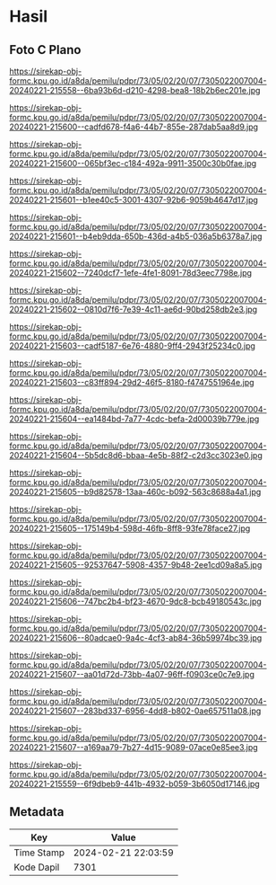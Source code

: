 # Hasil

## Foto C Plano

https://sirekap-obj-formc.kpu.go.id/a8da/pemilu/pdpr/73/05/02/20/07/7305022007004-20240221-215558--6ba93b6d-d210-4298-bea8-18b2b6ec201e.jpg

https://sirekap-obj-formc.kpu.go.id/a8da/pemilu/pdpr/73/05/02/20/07/7305022007004-20240221-215600--cadfd678-f4a6-44b7-855e-287dab5aa8d9.jpg

https://sirekap-obj-formc.kpu.go.id/a8da/pemilu/pdpr/73/05/02/20/07/7305022007004-20240221-215600--065bf3ec-c184-492a-9911-3500c30b0fae.jpg

https://sirekap-obj-formc.kpu.go.id/a8da/pemilu/pdpr/73/05/02/20/07/7305022007004-20240221-215601--b1ee40c5-3001-4307-92b6-9059b4647d17.jpg

https://sirekap-obj-formc.kpu.go.id/a8da/pemilu/pdpr/73/05/02/20/07/7305022007004-20240221-215601--b4eb9dda-650b-436d-a4b5-036a5b6378a7.jpg

https://sirekap-obj-formc.kpu.go.id/a8da/pemilu/pdpr/73/05/02/20/07/7305022007004-20240221-215602--7240dcf7-1efe-4fe1-8091-78d3eec7798e.jpg

https://sirekap-obj-formc.kpu.go.id/a8da/pemilu/pdpr/73/05/02/20/07/7305022007004-20240221-215602--0810d7f6-7e39-4c11-ae6d-90bd258db2e3.jpg

https://sirekap-obj-formc.kpu.go.id/a8da/pemilu/pdpr/73/05/02/20/07/7305022007004-20240221-215603--cadf5187-6e76-4880-9ff4-2943f25234c0.jpg

https://sirekap-obj-formc.kpu.go.id/a8da/pemilu/pdpr/73/05/02/20/07/7305022007004-20240221-215603--c83ff894-29d2-46f5-8180-f4747551964e.jpg

https://sirekap-obj-formc.kpu.go.id/a8da/pemilu/pdpr/73/05/02/20/07/7305022007004-20240221-215604--ea1484bd-7a77-4cdc-befa-2d00039b779e.jpg

https://sirekap-obj-formc.kpu.go.id/a8da/pemilu/pdpr/73/05/02/20/07/7305022007004-20240221-215604--5b5dc8d6-bbaa-4e5b-88f2-c2d3cc3023e0.jpg

https://sirekap-obj-formc.kpu.go.id/a8da/pemilu/pdpr/73/05/02/20/07/7305022007004-20240221-215605--b9d82578-13aa-460c-b092-563c8688a4a1.jpg

https://sirekap-obj-formc.kpu.go.id/a8da/pemilu/pdpr/73/05/02/20/07/7305022007004-20240221-215605--175149b4-598d-46fb-8ff8-93fe78face27.jpg

https://sirekap-obj-formc.kpu.go.id/a8da/pemilu/pdpr/73/05/02/20/07/7305022007004-20240221-215605--92537647-5908-4357-9b48-2ee1cd09a8a5.jpg

https://sirekap-obj-formc.kpu.go.id/a8da/pemilu/pdpr/73/05/02/20/07/7305022007004-20240221-215606--747bc2b4-bf23-4670-9dc8-bcb49180543c.jpg

https://sirekap-obj-formc.kpu.go.id/a8da/pemilu/pdpr/73/05/02/20/07/7305022007004-20240221-215606--80adcae0-9a4c-4cf3-ab84-36b59974bc39.jpg

https://sirekap-obj-formc.kpu.go.id/a8da/pemilu/pdpr/73/05/02/20/07/7305022007004-20240221-215607--aa01d72d-73bb-4a07-96ff-f0903ce0c7e9.jpg

https://sirekap-obj-formc.kpu.go.id/a8da/pemilu/pdpr/73/05/02/20/07/7305022007004-20240221-215607--283bd337-6956-4dd8-b802-0ae657511a08.jpg

https://sirekap-obj-formc.kpu.go.id/a8da/pemilu/pdpr/73/05/02/20/07/7305022007004-20240221-215607--a169aa79-7b27-4d15-9089-07ace0e85ee3.jpg

https://sirekap-obj-formc.kpu.go.id/a8da/pemilu/pdpr/73/05/02/20/07/7305022007004-20240221-215559--6f9dbeb9-441b-4932-b059-3b6050d17146.jpg


## Metadata

| Key        | Value               |
| ---------- | ------------------- |
| Time Stamp | 2024-02-21 22:03:59 |
| Kode Dapil | 7301                |



